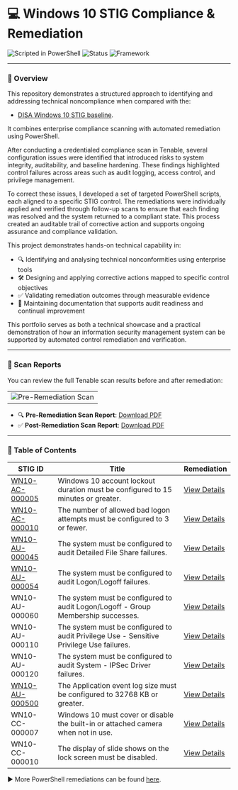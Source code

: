# 💻 Windows 10 STIG Compliance & Remediation

![Scripted in PowerShell](https://img.shields.io/badge/Scripted%20in-PowerShell-blue)
![Status](https://img.shields.io/badge/Status-Active-green)
![Framework](https://img.shields.io/badge/Framework-DISA%20STIGs-informational)

---

### 📖 Overview

This repository demonstrates a structured approach to identifying and addressing technical noncompliance when compared with the: 

- [DISA Windows 10 STIG baseline](https://en.wikipedia.org/wiki/Security_Technical_Implementation_Guide).
  
It combines enterprise compliance scanning with automated remediation using PowerShell.

After conducting a credentialed compliance scan in Tenable, several configuration issues were identified that introduced risks to system integrity, auditability, and baseline hardening. These findings highlighted control failures across areas such as audit logging, access control, and privilege management.

To correct these issues, I developed a set of targeted PowerShell scripts, each aligned to a specific STIG control. The remediations were individually applied and verified through follow-up scans to ensure that each finding was resolved and the system returned to a compliant state. This process created an auditable trail of corrective action and supports ongoing assurance and compliance validation.

This project demonstrates hands-on technical capability in:

- 🔍 Identifying and analysing technical nonconformities using enterprise tools
- 🛠 Designing and applying corrective actions mapped to specific control objectives  
- ✅ Validating remediation outcomes through measurable evidence  
- 📁 Maintaining documentation that supports audit readiness and continual improvement

This portfolio serves as both a technical showcase and a practical demonstration of how an information security management system can be supported by automated control remediation and verification.

---

### 📄 Scan Reports

You can review the full Tenable scan results before and after remediation:
<table><tr><td><img src="https://github.com/user-attachments/assets/200d06be-da3e-4822-9a29-604d1bfa1cb3"  alt="Pre-Remediation Scan"></td></tr></table>


- 🔍 **Pre-Remediation Scan Report**: [Download PDF](https://github.com/user-attachments/files/20245052/Tenable-Scan-Before-Remediation.pdf)
- ✅ **Post-Remediation Scan Report**: [Download PDF](./reports/Tenable-Scan-After-Remediation.pdf)



---

### 📘 Table of Contents

| STIG ID | Title | Remediation |
|--------|-------|------|
| [WN10-AC-000005](https://stigaview.com/products/win10/v2r8/WN10-AC-000005/) | Windows 10 account lockout duration must be configured to 15 minutes or greater. | [View Details](https://github.com/itsrubenclarke/Windows-stig-remediation/blob/main/Scripts/WN10-AC-000005.ps1) |
| [WN10-AC-000010](https://stigaview.com/products/win10/v2r8/WN10-AC-000010/) | The number of allowed bad logon attempts must be configured to 3 or fewer. | [View Details](https://github.com/itsrubenclarke/Windows-stig-remediation/blob/main/Scripts/WN10-AC-000010.ps1) |
| [WN10-AU-000045](https://stigaview.com/products/win10/v2r8/WN10-AU-000045/) | The system must be configured to audit Detailed File Share failures. | [View Details](https://github.com/itsrubenclarke/Windows-stig-remediation/blob/main/Scripts/WN10-AU-000045.ps1) |
| [WN10-AU-000054](https://stigaview.com/products/win10/v2r8/WN10-AU-000054/) | The system must be configured to audit Logon/Logoff failures. | [View Details](https://github.com/itsrubenclarke/Windows-stig-remediation/blob/main/Scripts/WN10-AU-000054.ps1) |
| WN10-AU-000060 | The system must be configured to audit Logon/Logoff - Group Membership successes. | [View Details](./WN10-AU-000060) |
| WN10-AU-000110 | The system must be configured to audit Privilege Use - Sensitive Privilege Use failures. | [View Details](./WN10-AU-000110) |
| WN10-AU-000120 | The system must be configured to audit System - IPSec Driver failures. | [View Details](./WN10-AU-000120) |
| [WN10-AU-000500](https://stigaview.com/products/win10/v2r8/WN10-AU-000500/) | The Application event log size must be configured to 32768 KB or greater. | [View Details](https://github.com/itsrubenclarke/Windows-stig-remediation/blob/main/Scripts/WN10-AU-000500.ps1) |
| WN10-CC-000007 | Windows 10 must cover or disable the built-in or attached camera when not in use. | [View Details](./WN10-CC-000007) |
| WN10-CC-000010 | The display of slide shows on the lock screen must be disabled. | [View Details](./WN10-CC-000010) |

▶ More PowerShell remediations can be found [here](./WN10-CC-000010).











